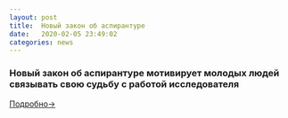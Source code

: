 ```yaml
---
layout: post
title:  Новый закон об аспирантуре
date:   2020-02-05 23:49:02
categories: news
---
```

### Новый закон об аспирантуре мотивирует молодых людей связывать свою судьбу с работой исследователя

[Подробно->](https://www.minobrnauki.gov.ru/ru/press-center/card/?id_4=2407)
